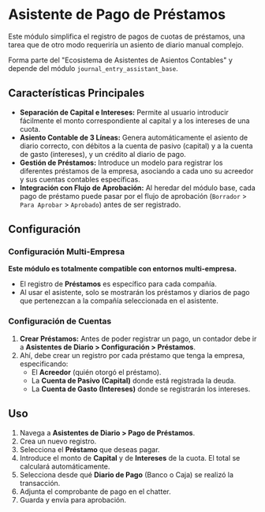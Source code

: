 # Asistente de Pago de Préstamos

Este módulo simplifica el registro de pagos de cuotas de préstamos, una tarea que de otro modo requeriría un asiento de diario manual complejo.

Forma parte del "Ecosistema de Asistentes de Asientos Contables" y depende del módulo `journal_entry_assistant_base`.

## Características Principales

- **Separación de Capital e Intereses:** Permite al usuario introducir fácilmente el monto correspondiente al capital y a los intereses de una cuota.
- **Asiento Contable de 3 Líneas:** Genera automáticamente el asiento de diario correcto, con débitos a la cuenta de pasivo (capital) y a la cuenta de gasto (intereses), y un crédito al diario de pago.
- **Gestión de Préstamos:** Introduce un modelo para registrar los diferentes préstamos de la empresa, asociando a cada uno su acreedor y sus cuentas contables específicas.
- **Integración con Flujo de Aprobación:** Al heredar del módulo base, cada pago de préstamo puede pasar por el flujo de aprobación (`Borrador` > `Para Aprobar` > `Aprobado`) antes de ser registrado.

## Configuración

### Configuración Multi-Empresa

**Este módulo es totalmente compatible con entornos multi-empresa.**

- El registro de **Préstamos** es específico para cada compañía.
- Al usar el asistente, solo se mostrarán los préstamos y diarios de pago que pertenezcan a la compañía seleccionada en el asistente.

### Configuración de Cuentas

1. **Crear Préstamos:** Antes de poder registrar un pago, un contador debe ir a **Asistentes de Diario > Configuración > Préstamos**.
2. Ahí, debe crear un registro por cada préstamo que tenga la empresa, especificando:
    - El **Acreedor** (quién otorgó el préstamo).
    - La **Cuenta de Pasivo (Capital)** donde está registrada la deuda.
    - La **Cuenta de Gasto (Intereses)** donde se registrarán los intereses.

## Uso

1. Navega a **Asistentes de Diario > Pago de Préstamos**.
2. Crea un nuevo registro.
3. Selecciona el **Préstamo** que deseas pagar.
4. Introduce el monto de **Capital** y de **Intereses** de la cuota. El total se calculará automáticamente.
5. Selecciona desde qué **Diario de Pago** (Banco o Caja) se realizó la transacción.
6. Adjunta el comprobante de pago en el chatter.
7. Guarda y envía para aprobación.
